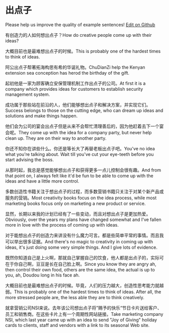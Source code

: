 # 出点子

Please help us improve the quality of example sentences! [Edit on Github](https://github.com/jiyushe/jiyu-example-sentence-source/blob/main/chinese/chudianzi.md)

<p><span class="chinese">有创造力的人如何想出点子？</span><span class="english">How do creative people come up with their ideas?</span></p>

<p><span class="chinese">大概目前也是最难想出点子的时候。</span><span class="english">This is probably one of the hardest times to think of ideas.</span></p>

<p><span class="chinese">阿公出点子帮著拓海构思有希的华诞礼物。</span><span class="english">ChuDianZi help the Kenyan extension sea conception has herod the birthday of the gift.</span></p>

<p><span class="chinese">起初他是一家为顾客确立安保管理机制工作出点子的公司。</span><span class="english">At first it is a company which provides ideas for customers to establish security management system.</span></p>

<p><span class="chinese">成功属于那些站在前沿的人，他们能够想出点子和解决方案，并实现它们。</span><span class="english">Success belongs to those on the cutting edge, who can dream up ideas and solutions and make things happen.</span></p>

<p><span class="chinese">他们会为公司的宴会出点子但是从来不会帮忙清理善后的，因为他赶着去下一个宴会呢。</span><span class="english">They come up with the idea for a company party, but never help clean up. They are on their way to another party.</span></p>

<p><span class="chinese">你还不知你在讲些什么。你还是等长大了再替老板出点子吧。</span><span class="english">You've no idea what you're talking about. Wait till you've cut your eye-teeth before you start advising the boss.</span></p>

<p><span class="chinese">从那时起，我总是感觉能够想出点子和获得更多一点儿控制会很有趣。</span><span class="english">And from that point on, I always felt like it'd be fun to be able to come up with the ideas and have a little more control.</span></p>

<p><span class="chinese">多数创造性书籍关注于想出点子的过程，而多数营销书籍只关注于对某个新产品或服务的营销。</span><span class="english">Most creativity books focus on the idea process, while most marketing books focus only on marketing a new product or service.</span></p>

<p><span class="chinese">显然，长期以来我的计划已经有了一些变动，而且对想出点子是更加热爱。</span><span class="english">Obviously, over the years my plans have changed somewhat and I've fallen more in love with the process of coming up with ideas.</span></p>

<p><span class="chinese">对于能想出点子的创造力来讲没有什么魔力可言。都是些简单平常的事情。而且我可以举出很多证据。</span><span class="english">And there's no magic to creativity in coming up with ideas, it's just doing some very simple things. And I give lots of evidence.</span></p>

<p><span class="chinese">既然你知道自己是上火啊，那就自己掌握自己的饮食，他人都是出点子的，实际可在于你自己啊，豆豆是长在自己脸上啊。</span><span class="english">Since you know they are angry ah, then control their own food, others are the same idea, the actual is up to you, ah, Doudou long in his face ah.</span></p>

<p><span class="chinese">大概目前也是最难想出点子的时候。毕竟，人们的压力越大，创造性思考能力就越弱。</span><span class="english">This is probably one of the hardest times to think of ideas. After all, the more stressed people are, the less able they are to think creatively.</span></p>

<p><span class="chinese">就拿营销公司NSI来说。去年该公司想出点子将”赐予的快乐“节日卡片送给客户、员工和销售商。在这些卡片上有一个周期性网站链接。</span><span class="english">Take marketing company NSI, which last year came up with an idea to send "Joy of Giving" holiday cards to clients, staff and vendors with a link to its seasonal Web site.</span></p>

